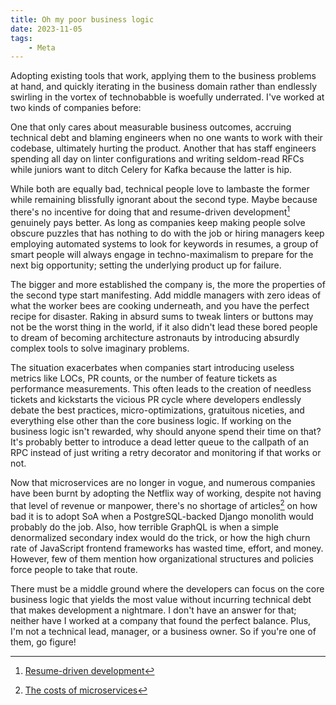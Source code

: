 ```yaml
---
title: Oh my poor business logic
date: 2023-11-05
tags:
    - Meta
---
```


Adopting existing tools that work, applying them to the business problems at hand, and
quickly iterating in the business domain rather than endlessly swirling in the vortex of
technobabble is woefully underrated. I've worked at two kinds of companies before:

One that only cares about measurable business outcomes, accruing technical debt and blaming
engineers when no one wants to work with their codebase, ultimately hurting the product.
Another that has staff engineers spending all day on linter configurations and writing
seldom-read RFCs while juniors want to ditch Celery for Kafka because the latter is hip.

While both are equally bad, technical people love to lambaste the former while remaining
blissfully ignorant about the second type. Maybe because there's no incentive for doing that
and resume-driven development[^1] genuinely pays better. As long as companies keep making
people solve obscure puzzles that has nothing to do with the job or hiring managers keep
employing automated systems to look for keywords in resumes, a group of smart people will
always engage in techno-maximalism to prepare for the next big opportunity; setting the
underlying product up for failure.

The bigger and more established the company is, the more the properties of the second type
start manifesting. Add middle managers with zero ideas of what the worker bees are cooking
underneath, and you have the perfect recipe for disaster. Raking in absurd sums to tweak
linters or buttons may not be the worst thing in the world, if it also didn't lead these
bored people to dream of becoming architecture astronauts by introducing absurdly complex
tools to solve imaginary problems.

The situation exacerbates when companies start introducing useless metrics like LOCs, PR
counts, or the number of feature tickets as performance measurements. This often leads to
the creation of needless tickets and kickstarts the vicious PR cycle where developers
endlessly debate the best practices, micro-optimizations, gratuitous niceties, and
everything else other than the core business logic. If working on the business logic isn't
rewarded, why should anyone spend their time on that? It's probably better to introduce a
dead letter queue to the callpath of an RPC instead of just writing a retry decorator and
monitoring if that works or not.

Now that microservices are no longer in vogue, and numerous companies have been burnt by
adopting the Netflix way of working, despite not having that level of revenue or manpower,
there's no shortage of articles[^2] on how bad it is to adopt SoA when a PostgreSQL-backed
Django monolith would probably do the job. Also, how terrible GraphQL is when a simple
denormalized secondary index would do the trick, or how the high churn rate of JavaScript
frontend frameworks has wasted time, effort, and money. However, few of them mention how
organizational structures and policies force people to take that route.

There must be a middle ground where the developers can focus on the core business logic that
yields the most value without incurring technical debt that makes development a nightmare. I
don't have an answer for that; neither have I worked at a company that found the perfect
balance. Plus, I'm not a technical lead, manager, or a business owner. So if you're one of
them, go figure!

[^1]: [Resume-driven development](https://arxiv.org/abs/2101.12703)
[^2]: [The costs of microservices](https://robertovitillo.com/costs-of-microservices/)
